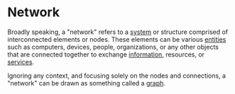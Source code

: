 # Network

Broadly speaking, a "network" refers to a [system](/docs/glossary/system) or structure comprised of interconnected elements or nodes. These elements can be various [entities](/docs/glossary/entity.md) such as computers, devices, people, organizations, or any other objects that are connected together to exchange [information](/docs/glossary/information), resources, or [services](/docs/glossary/service).

Ignoring any context, and focusing solely on the nodes and connections, a "network" can be drawn as something called a [graph](/docs/glossary/graph).